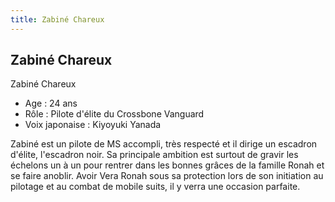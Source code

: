 ```yaml
---
title: Zabiné Chareux
---
```


Zabiné Chareux
--------------


Zabiné Chareux  
- Age : 24 ans  
- Rôle : Pilote d'élite du Crossbone Vanguard  
- Voix japonaise : Kiyoyuki Yanada


Zabiné est un pilote de MS accompli, très respecté et il dirige un escadron d'élite, l'escadron noir. Sa principale ambition est surtout de gravir les échelons un à un pour rentrer dans les bonnes grâces de la famille Ronah et se faire anoblir. Avoir Vera Ronah sous sa protection lors de son initiation au pilotage et au combat de mobile suits, il y verra une occasion parfaite.

